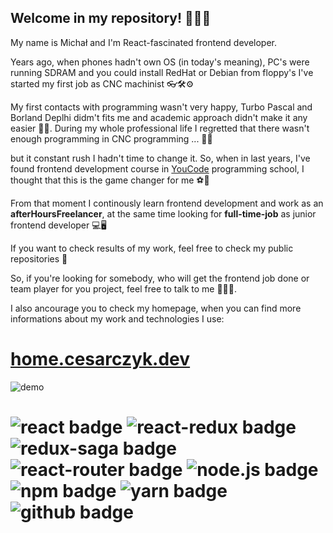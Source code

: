 ## Welcome in my repository! 👋🎈🎉

My name is Michał and I'm React-fascinated frontend developer.

Years ago, when phones hadn't own OS (in today's meaning), PC's were running SDRAM and you could install RedHat or Debian from floppy's I've started my first job as CNC machinist 👓🛠⚙

My first contacts with programming wasn't very happy, Turbo Pascal and Borland Deplhi didm't fits me and academic approach didn't make it any easier 🤷‍♂️. During my whole professional life I regretted that there wasn't enough programming in CNC programming ... 🤦‍♂️

but it constant rush I hadn't time to change it.
So, when in last years, I've found frontend development course in [YouCode](https://www.youcode.pl) programming school, I thought that this is the game changer for me ⚽🥅

From that moment I continously learn frontend development and work as an **afterHoursFreelancer**, at the same time looking for **full-time-job** as junior frontend developer 💻🖥

If you want to check results of my work, feel free to check my public repositories 🔎

So, if you're looking for somebody, who will get the frontend job done or team player for you project, feel free to talk to me 🤝📲📧.

I also ancourage you to check my homepage, when you can find more informations about my work and technologies I use:

# [home.cesarczyk.dev](https://home.cesarczyk.dev)


![demo](demo.gif)

# ![react badge](https://img.shields.io/badge/-ReactJs-blue?logo=react&logoColor=white&style=plastic) ![react-redux badge](https://img.shields.io/badge/-ReactRedux-darkGreen?logo=redux&logoColor=white&style=plastic) ![redux-saga badge](https://img.shields.io/badge/-ReduxSaga-B7178C?logo=reduxSaga&logoColor=white&style=plastic) ![react-router badge](https://img.shields.io/badge/-ReactRouter-ffda00?logo=reactRouter&logoColor=white&style=plastic) ![node.js badge](https://img.shields.io/badge/-NodeJs-0088CC?logo=nodeDotJs&logoColor=white&style=plastic) ![npm badge](https://img.shields.io/badge/-npm-ffffff?logo=NPM&logoColor=white&style=plastic) ![yarn badge](https://img.shields.io/badge/-yarn-ff5722?logo=yarn&logoColor=white&style=plastic) ![github badge](https://img.shields.io/badge/-GitHub-black?logo=gitHub&logoColor=white&style=plastic)
<!--
**MCesarczyk/MCesarczyk** is a ✨ _special_ ✨ repository because its `README.md` (this file) appears on your GitHub profile.

Here are some ideas to get you started:

- 🔭 I’m currently working on ...
- 🌱 I’m currently learning ...
- 👯 I’m looking to collaborate on ...
- 🤔 I’m looking for help with ...
- 💬 Ask me about ...
- 📫 How to reach me: ...
- 😄 Pronouns: ...
- ⚡ Fun fact: ...
-->
